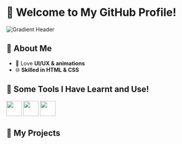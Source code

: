 # 🚀 Welcome to My GitHub Profile! 


![Gradient Header](https://capsule-render.vercel.app/api?type=waving&color=gradient&height=200&section=header&text=Vedant%20&fontSize=40&fontAlignY=35)

## 🌟 About Me
- 🎨 Love **UI/UX & animations**
- 🌐 **Skilled in HTML & CSS**

## 🧰 Some Tools I Have Learnt and Use!

<p align="left">
  <img src="https://cdn.jsdelivr.net/gh/devicons/devicon/icons/html5/html5-original.svg" width="40" height="40"/>
  <img src="https://cdn.jsdelivr.net/gh/devicons/devicon/icons/css3/css3-original.svg" width="40" height="40"/>
  <img src="https://cdn.jsdelivr.net/gh/devicons/devicon/icons/linux/linux-original.svg" width="40" height="40"/>
</p>

## 🚀 My Projects
